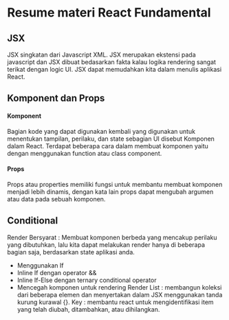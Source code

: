 # Resume materi React Fundamental 
 

## JSX
JSX singkatan dari Javascript XML. JSX merupakan ekstensi pada javascript dan JSX dibuat bedasarkan fakta kalau logika rendering sangat terikat dengan logic UI. JSX dapat memudahkan kita dalam menulis aplikasi React.
## Komponent dan Props
#### Komponent 
Bagian kode yang dapat digunakan kembali yang digunakan untuk menentukan tampilan, perilaku, dan state sebagian UI disebut Komponen dalam React. Terdapat beberapa cara dalam  membuat komponen yaitu dengan menggunakan function atau class component.
#### Props
Props atau properties memiliki fungsi untuk  membantu membuat komponen menjadi lebih dinamis, dengan kata lain props dapat mengubah argumen atau data pada sebuah komponen.
## Conditional 
Render Bersyarat : Membuat komponen berbeda yang mencakup perilaku yang dibutuhkan, lalu kita dapat melakukan render hanya di beberapa bagian saja, berdasarkan state aplikasi anda.

- Menggunakan If
- Inline If dengan operator &&
- Inline If-Else dengan ternary conditional operator
- Mencegah komponen untuk rendering Render List : membangun koleksi dari beberapa elemen dan menyertakan dalam JSX menggunakan tanda kurung kurawal {}. Key : membantu react untuk mengidentifikasi item yang telah diubah, ditambahkan, atau dihilangkan.
